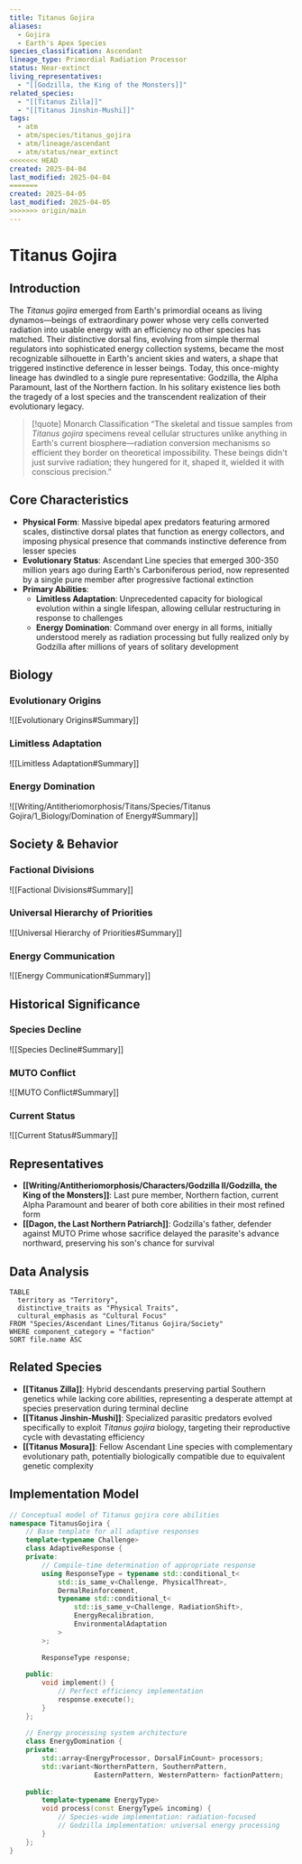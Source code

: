```yaml
---
title: Titanus Gojira
aliases:
  - Gojira
  - Earth's Apex Species
species_classification: Ascendant
lineage_type: Primordial Radiation Processor
status: Near-extinct
living_representatives:
  - "[[Godzilla, the King of the Monsters]]"
related_species:
  - "[[Titanus Zilla]]"
  - "[[Titanus Jinshin-Mushi]]"
tags:
  - atm
  - atm/species/titanus_gojira
  - atm/lineage/ascendant
  - atm/status/near_extinct
<<<<<<< HEAD
created: 2025-04-04
last_modified: 2025-04-04
=======
created: 2025-04-05
last_modified: 2025-04-05
>>>>>>> origin/main
---
```


# Titanus Gojira

## Introduction

The *Titanus gojira* emerged from Earth's primordial oceans as living dynamos—beings of extraordinary power whose very cells converted radiation into usable energy with an efficiency no other species has matched. Their distinctive dorsal fins, evolving from simple thermal regulators into sophisticated energy collection systems, became the most recognizable silhouette in Earth's ancient skies and waters, a shape that triggered instinctive deference in lesser beings. Today, this once-mighty lineage has dwindled to a single pure representative: Godzilla, the Alpha Paramount, last of the Northern faction. In his solitary existence lies both the tragedy of a lost species and the transcendent realization of their evolutionary legacy.

> [!quote] Monarch Classification
> “The skeletal and tissue samples from *Titanus gojira* specimens reveal cellular structures unlike anything in Earth's current biosphere—radiation conversion mechanisms so efficient they border on theoretical impossibility. These beings didn't just survive radiation; they hungered for it, shaped it, wielded it with conscious precision.”

## Core Characteristics

- **Physical Form**: Massive bipedal apex predators featuring armored scales, distinctive dorsal plates that function as energy collectors, and imposing physical presence that commands instinctive deference from lesser species
- **Evolutionary Status**: Ascendant Line species that emerged 300-350 million years ago during Earth's Carboniferous period, now represented by a single pure member after progressive factional extinction
- **Primary Abilities**:
  - **Limitless Adaptation**: Unprecedented capacity for biological evolution within a single lifespan, allowing cellular restructuring in response to challenges
  - **Energy Domination**: Command over energy in all forms, initially understood merely as radiation processing but fully realized only by Godzilla after millions of years of solitary development

## Biology

### Evolutionary Origins

![[Evolutionary Origins#Summary]]

### Limitless Adaptation

![[Limitless Adaptation#Summary]]

### Energy Domination

![[Writing/Antitheriomorphosis/Titans/Species/Titanus Gojira/1_Biology/Domination of Energy#Summary]]

## Society & Behavior

### Factional Divisions

![[Factional Divisions#Summary]]

### Universal Hierarchy of Priorities

![[Universal Hierarchy of Priorities#Summary]]

### Energy Communication

![[Energy Communication#Summary]]

## Historical Significance

### Species Decline

![[Species Decline#Summary]]

### MUTO Conflict

![[MUTO Conflict#Summary]]

### Current Status

![[Current Status#Summary]]

## Representatives

- **[[Writing/Antitheriomorphosis/Characters/Godzilla II/Godzilla, the King of the Monsters]]**: Last pure member, Northern faction, current Alpha Paramount and bearer of both core abilities in their most refined form
- **[[Dagon, the Last Northern Patriarch]]**: Godzilla's father, defender against MUTO Prime whose sacrifice delayed the parasite's advance northward, preserving his son's chance for survival

## Data Analysis

```dataview
TABLE 
  territory as "Territory", 
  distinctive_traits as "Physical Traits",
  cultural_emphasis as "Cultural Focus"
FROM "Species/Ascendant Lines/Titanus Gojira/Society"
WHERE component_category = "faction"
SORT file.name ASC
```

## Related Species

- **[[Titanus Zilla]]**: Hybrid descendants preserving partial Southern genetics while lacking core abilities, representing a desperate attempt at species preservation during terminal decline
- **[[Titanus Jinshin-Mushi]]**: Specialized parasitic predators evolved specifically to exploit *Titanus gojira* biology, targeting their reproductive cycle with devastating efficiency
- **[[Titanus Mosura]]**: Fellow Ascendant Line species with complementary evolutionary path, potentially biologically compatible due to equivalent genetic complexity

## Implementation Model

```cpp
// Conceptual model of Titanus gojira core abilities
namespace TitanusGojira {
    // Base template for all adaptive responses
    template<typename Challenge>
    class AdaptiveResponse {
    private:
        // Compile-time determination of appropriate response
        using ResponseType = typename std::conditional_t<
            std::is_same_v<Challenge, PhysicalThreat>,
            DermalReinforcement,
            typename std::conditional_t<
                std::is_same_v<Challenge, RadiationShift>,
                EnergyRecalibration,
                EnvironmentalAdaptation
            >
        >;
        
        ResponseType response;
        
    public:
        void implement() {
            // Perfect efficiency implementation
            response.execute();
        }
    };
    
    // Energy processing system architecture
    class EnergyDomination {
    private:
        std::array<EnergyProcessor, DorsalFinCount> processors;
        std::variant<NorthernPattern, SouthernPattern, 
                     EasternPattern, WesternPattern> factionPattern;
                     
    public:
        template<typename EnergyType>
        void process(const EnergyType& incoming) {
            // Species-wide implementation: radiation-focused
            // Godzilla implementation: universal energy processing
        }
    };
}
```